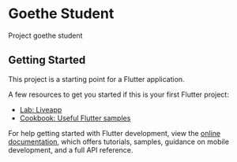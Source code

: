 # Goethe Student

Project goethe student

## Getting Started

This project is a starting point for a Flutter application.

A few resources to get you started if this is your first Flutter project:

- [Lab: Liveapp]([https://docs.flutter.dev/get-started/codelab](https://play.google.com/store/apps/details?id=blog.biswas.video.goethestudent))
- [Cookbook: Useful Flutter samples](https://docs.flutter.dev/cookbook)

For help getting started with Flutter development, view the
[online documentation](https://docs.flutter.dev/), which offers tutorials,
samples, guidance on mobile development, and a full API reference.
